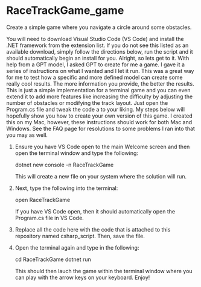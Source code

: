 # RaceTrackGame_game
Create a simple game where you navigate a circle around some obstacles. 

You will need to download Visual Studio Code (VS Code) and install the .NET framework from the extension list. If you do not see this listed as an available download, simply follow the directions below, run the script and it should automatically begin an install for you. Alright, so lets get to it. With help from a GPT model, I asked GPT to create for me a game. I gave it a series of instructions on what I wanted and I let it run. This was a great way for me to test how a specific and more defined model can create some really cool results. The more information you provide, the better the results. This is just a simple implementation for a terminal game and you can even extend it to add more features like increasing the difficulty by adjusting the number of obstacles or modifying the track layout. Just open the Program.cs file and tweak the code a to your liking. My steps below will hopefully show you how to create your own version of this game. I created this on my Mac, however, these instructions should work for both Mac and Windows. See the FAQ page for resolutions to some problems I ran into that you may as well. 

1. Ensure you have VS Code open to the main Welcome screen and then open the terminal window and type the following:

   dotnet new console -n RaceTrackGame

   This will create a new file on your system where the solution will run. 

2. Next, type the following into the terminal:

   open RaceTrackGame

   If you have VS Code open, then it should automatically open the Program.cs file in VS Code. 

3. Replace all the code here with the code that is attached to this repository named csharp_script. Then, save the file. 

4. Open the terminal again and type in the following:

   cd RaceTrackGame
   dotnet run

   This should then lauch the game within the terminal window where you can play with the arrow keys on your keyboard. Enjoy!



